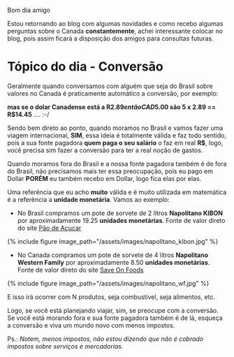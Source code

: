 Bom dia amigo

Estou retornando ao blog com algumas novidades e como recebo algumas perguntas sobre o Canada **constantemente**, achei interessante colocar no blog, pois assim ficará a disposição dos amigos para consultas futuras.

# Tópico do dia - Conversão

Geralmente quando conversamos com alguém que seja do Brasil sobre valores no Canada é praticamente automático a conversão, por exemplo:

**mas se o dolar Canadense está a R$2.89 então CAD$5.00 são 5 x 2.89 == R$14.45** .... :-/

Sendo bem direto ao ponto, quando moramos no Brasil e vamos fazer uma viagem internacional, **SIM**, essa ideia é totalmente válida e faz todo sentido, pois a sua fonte pagadora **quem paga o seu salário** o faz em real **R$**, logo, você precisa sim fazer a conversão para ter a real noção de gastos.

Quando moramos fora do Brasil e a nossa fonte pagadora também é de fora do Brasil, não precisamos mais ter essa preocupação, pois eu pago em Dollar **PORÉM** eu também recebo em Dollar, logo fica elas por elas.

Uma referência que eu acho **muito** válida e é muito utilizada em matemática é a referência a **unidade monetária**. Vamos ao exemplo:

- No Brasil compramos um pote de sorvete de 2 litros **Napolitano KIBON** por aproximadamente 19.25 **unidades monetárias**. Fonte de valor direto do site [Pão de Açucar](https://www.paodeacucar.com/produto/241169/sorvete-napolitano-especial-kibon-pote-2-litros)

{% include figure image_path="/assets/images/napolitano_kibon.jpg" %}

- No Canada compramos um pote de sorvete de 4 litros **Napolitano Western Family** por aproximadamente 8.50 **unidades monetárias**. Fonte de valor direto do site [Save On Foods](https://shop.saveonfoods.com/store/17561199/?_ga=2.105542277.741186483.1528447601-1303796470.1528447601/#/product/sku/062639330378)

{% include figure image_path="/assets/images/napolitano_wf.jpg" %}

E isso irá ocorrer com N produtos, seja combustível, seja alimentos, etc.

Logo, se você está planejando viajar, sim, se preocupe com a conversão. Se você está morando fora e sua fonte pagadora também é de lá, esqueça a conversão e viva um mundo novo com menos impostos.

Ps.: *Notem, menos impostos, não estou dizendo que não é cobrado impostos sobre serviços e mercadorias.*




